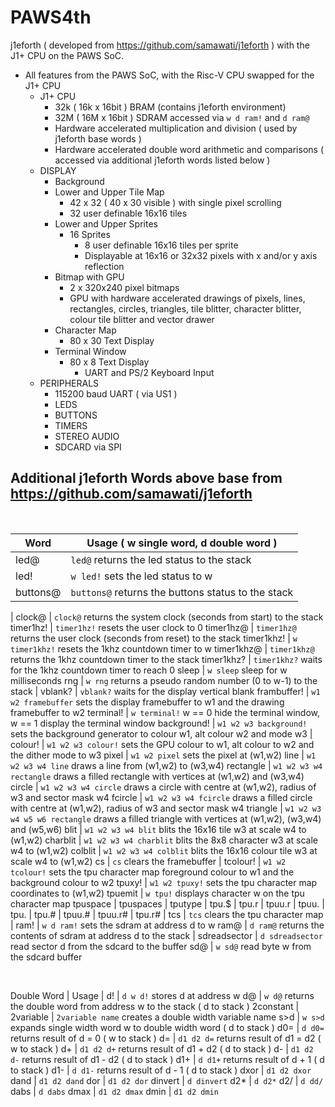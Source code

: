 # PAWS4th

j1eforth ( developed from https://github.com/samawati/j1eforth ) with the J1+ CPU on the PAWS SoC.

* All features from the PAWS SoC, with the Risc-V CPU swapped for the J1+ CPU
    * J1+ CPU
        * 32k ( 16k x 16bit ) BRAM (contains j1eforth environment)
        * 32M ( 16M x 16bit ) SDRAM accessed via ```w d ram!``` and ```d ram@```
        * Hardware accelerated multiplication and division ( used by j1eforth base words )
        * Hardware accelerated double word arithmetic and comparisons ( accessed via additional j1eforth words listed below )
    * DISPLAY
        * Background
        * Lower and Upper Tile Map
            * 42 x 32 ( 40 x 30 visible ) with single pixel scrolling
            * 32 user definable 16x16 tiles
        * Lower and Upper Sprites
            * 16 Sprites
                * 8 user definable 16x16 tiles per sprite
                * Displayable at 16x16 or 32x32 pixels with x and/or y axis reflection
        * Bitmap with GPU
            * 2 x 320x240 pixel bitmaps
            * GPU with hardware accelerated drawings of pixels, lines, rectangles, circles, triangles, tile blitter, character blitter, colour tile blitter and vector drawer
        * Character Map
            *  80 x 30 Text Display
        *  Terminal Window
            *  80 x 8 Text Display
                *  UART and PS/2 Keyboard Input
    *  PERIPHERALS
        *  115200 baud UART ( via US1 )
        *  LEDS
        *  BUTTONS
        *  TIMERS
        *  STEREO AUDIO
        *  SDCARD via SPI

## Additional j1eforth Words above base from https://github.com/samawati/j1eforth

<br>

Word | Usage ( w single word, d double word )
----- | -----
led@ | ```led@``` returns the led status to the stack
led! | ```w led!``` sets the led status to w
buttons@ | ```buttons@``` returns the buttons status to the stack
 |
clock@ | ```clock@``` returns the system clock (seconds from start) to the stack
timer1hz! | ```timer1hz!``` resets the user clock to 0
timer1hz@ | ```timer1hz@``` returns the user clock (seconds from reset) to the stack
timer1khz! | ```w timer1khz!``` resets the 1khz countdown timer to w
timer1khz@ | ```timer1khz@``` returns the 1khz countdown timer to the stack
timer1khz? | ```timer1khz?``` waits for the 1khz countdown timer to reach 0
sleep | ```w sleep``` sleep for w milliseconds
rng | ```w rng``` returns a pseudo random number (0 to w-1) to the stack
|
vblank? | ```vblank?``` waits for the display vertical blank
frambuffer! | ```w1 w2 framebuffer``` sets the display framebuffer to w1 and the drawing framebuffer to w2
terminal! | ```w terminal!``` w == 0 hide the terminal window, w == 1 display the terminal window
background! | ```w1 w2 w3 background!``` sets the background generator to colour w1, alt colour w2 and mode w3
 |
colour! | ```w1 w2 w3 colour!``` sets the GPU colour to w1, alt colour to w2 and the dither mode to w3
pixel | ```w1 w2 pixel``` sets the pixel at (w1,w2)
line | ```w1 w2 w3 w4 line``` draws a line from (w1,w2) to (w3,w4)
rectangle | ```w1 w2 w3 w4 rectangle``` draws a filled rectangle with vertices at (w1,w2) and (w3,w4)
circle | ```w1 w2 w3 w4 circle``` draws a circle with centre at (w1,w2), radius of w3 and sector mask w4
fcircle | ```w1 w2 w3 w4 fcircle``` draws a filled circle with centre at (w1,w2), radius of w3 and sector mask w4
triangle | ```w1 w2 w3 w4 w5 w6 rectangle``` draws a filled triangle with vertices at (w1,w2), (w3,w4) and (w5,w6)
blit | ```w1 w2 w3 w4 blit``` blits the 16x16 tile w3 at scale w4 to (w1,w2)
charblit | ```w1 w2 w3 w4 charblit``` blits the 8x8 character w3 at scale w4 to (w1,w2)
colblit | ```w1 w2 w3 w4 colblit``` blits the 16x16 colour tile w3 at scale w4 to (w1,w2)
cs | ```cs``` clears the framebuffer
|
tcolour! | ```w1 w2 tcolour!``` sets the tpu character map foreground colour to w1 and the background colour to w2
tpuxy! | ```w1 w2 tpuxy!``` sets the tpu character map coordinates to (w1,w2)
tpuemit | ```w tpu!``` displays character w on the tpu character map
tpuspace |
tpuspaces |
tputype |
tpu.$ |
tpu.r |
tpuu.r |
tpuu. |
tpu. |
tpu.# |
tpuu.# |
tpuu.r# |
tpu.r# |
tcs | ```tcs``` clears the tpu character map
 |
ram! | ```w d ram!``` sets the sdram at address d to w
ram@ | ```d ram@``` returns the contents of sdram at address d to the stack
 |
sdreadsector | ```d sdreadsector``` read sector d from the sdcard to the buffer
sd@ | ```w sd@``` read byte w from the sdcard buffer

<br>

Double Word | Usage
 |
d! | ```d w d!``` stores d at address w
d@ | ```w d@``` returns the double word from address w to the stack ( d to stack )
2constant |
2variable | ```2variable name``` creates a double width variable name
s>d | ```w s>d``` expands single width word w to double width word ( d to stack )
d0= | ```d d0=``` returns result of d = 0 ( w to stack )
d= | ```d1 d2 d=``` returns result of d1 = d2 ( w to stack )
d+ | ```d1 d2 d+``` returns result of d1 + d2 ( d to stack )
d- | ```d1 d2 d-``` returns result of d1 - d2 ( d to stack )
d1+ | ```d d1+``` returns result of d + 1 ( d to stack )
d1- | ```d d1-``` returns result of d - 1 ( d to stack )
dxor | ```d1 d2 dxor```
dand | ```d1 d2 dand```
dor | ```d1 d2 dor```
dinvert | ```d dinvert```
d2* | ```d d2*```
d2/ | ```d dd/```
dabs | ```d dabs```
dmax | ```d1 d2 dmax```
dmin | ```d1 d2 dmin```
